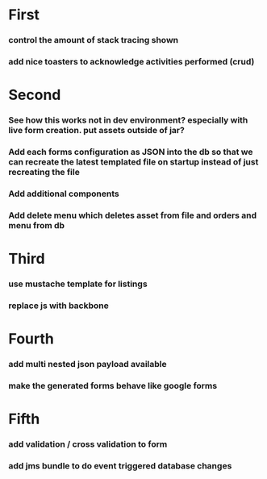 # First
### control the amount of stack tracing shown
### add nice toasters to acknowledge activities performed (crud)

# Second
### See how this works not in dev environment? especially with live form creation. put assets outside of jar?
### Add each forms configuration as JSON into the db so that we can recreate the latest templated file on startup instead of just recreating the file
### Add additional components
### Add delete menu which deletes asset from file and orders and menu from db

# Third 
### use mustache template for listings
### replace js with backbone

# Fourth 
### add multi nested json payload available
### make the generated forms behave like google forms

# Fifth
### add validation / cross validation to form
### add jms bundle to do event triggered database changes
